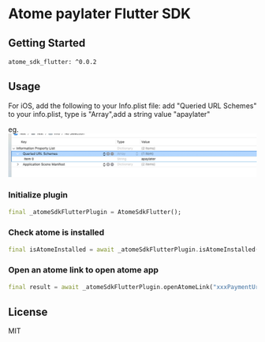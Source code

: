 # Atome paylater Flutter SDK

## Getting Started

```sh
atome_sdk_flutter: ^0.0.2
```

## Usage

For iOS, add the following to your Info.plist file:
add "Queried URL Schemes" to your info.plist, type is "Array",add a string value "apaylater"

eg.
![image](img/image.png)

### Initialize plugin
```dart
final _atomeSdkFlutterPlugin = AtomeSdkFlutter();
```

### Check atome is installed
```dart
final isAtomeInstalled = await _atomeSdkFlutterPlugin.isAtomeInstalled();
```

### Open an atome link to open atome app
```dart
final result = await _atomeSdkFlutterPlugin.openAtomeLink("xxxPaymentUrl");
```

## License

MIT